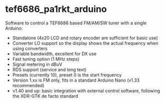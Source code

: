 # tef6686_pa1rkt_arduino
Software to control a TEF6686 based FM/AM/SW tuner with a single Arduino:
- Standalone (4x20 LCD and rotary encoder are sufficient for basic use)
- Converter LO support so the display shows the actual frequency when using converters
- Variable bandwidth, excellent for DX use
- Fast tuning option (1 MHz steps)
- Signal metering in dBuV
- RDS support (service and long text)
- Presets (currently 10), preset 0 is the start frequency
- Version 1.xx is FM only, fits in a standard Arduino Nano (v1.33 recommended)
- v1.40 and up: basic integration with external control software, following the XDR-GTK de facto standard 
